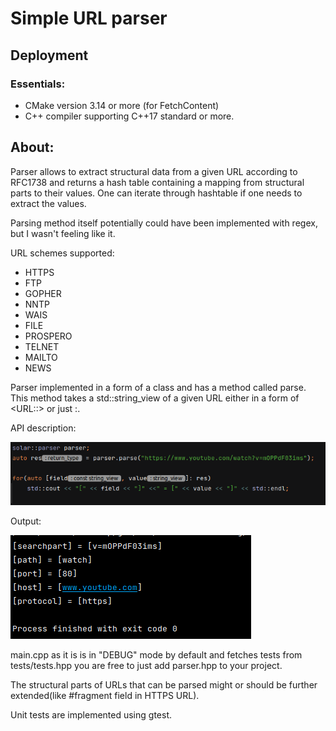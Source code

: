 # Simple URL parser

## Deployment

### Essentials: 

* CMake version 3.14 or more (for FetchContent)
* C++ compiler supporting C++17 standard or more.

## About:
Parser allows to extract structural data from a given URL according to RFC1738 and returns a hash table containing a mapping 
from structural parts to their values. One can iterate through hashtable if one needs to extract the values. 

Parsing method itself potentially could have been implemented with regex, but I wasn't feeling like it.

URL schemes supported:
* HTTPS
* FTP
* GOPHER
* NNTP
* WAIS
* FILE
* PROSPERO
* TELNET
* MAILTO
* NEWS

Parser implemented in a form of a class and has a method called parse. This method takes a std::string_view of a given URL either in a
form of <URL:<scheme>:<scheme-specific-part>> or just <scheme>:<scheme-specific-part>.

API description:


![img.png](images/img.png)

Output: 


![img.png](images/img_1.png)

main.cpp as it is is in "DEBUG" mode by default and fetches tests from tests/tests.hpp you are free to just add parser.hpp to your project.

The structural parts of URLs that can be parsed might or should be further extended(like #fragment field in HTTPS URL).

Unit tests are implemented using gtest.
